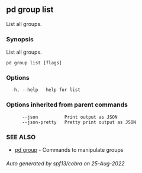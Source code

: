## pd group list

List all groups.

### Synopsis

List all groups.

```
pd group list [flags]
```

### Options

```
  -h, --help   help for list
```

### Options inherited from parent commands

```
      --json          Print output as JSON
      --json-pretty   Pretty print output as JSON
```

### SEE ALSO

* [pd group](/docs/commands/pd_group.html)	 - Commands to manipulate groups

###### Auto generated by spf13/cobra on 25-Aug-2022

